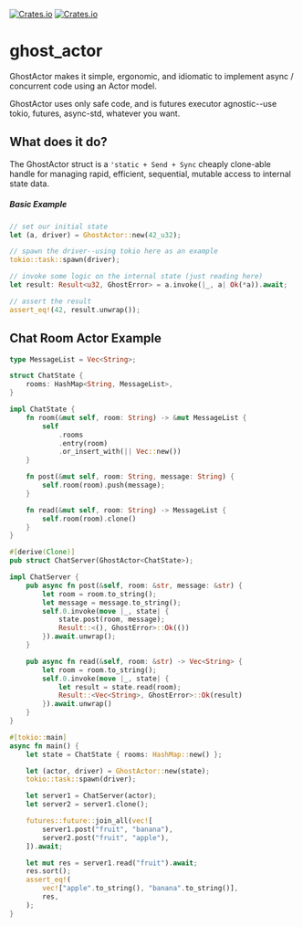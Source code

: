 <a href="https://github.com/holochain/ghost_actor/blob/master/LICENSE-APACHE">![Crates.io](https://img.shields.io/crates/l/ghost_actor)</a>
<a href="https://crates.io/crates/ghost_actor">![Crates.io](https://img.shields.io/crates/v/ghost_actor)</a>

# ghost_actor

GhostActor makes it simple, ergonomic, and idiomatic to implement
async / concurrent code using an Actor model.

GhostActor uses only safe code, and is futures executor agnostic--use
tokio, futures, async-std, whatever you want.

## What does it do?

The GhostActor struct is a `'static + Send + Sync` cheaply clone-able
handle for managing rapid, efficient, sequential, mutable access to
internal state data.

##### Basic Example

```rust
// set our initial state
let (a, driver) = GhostActor::new(42_u32);

// spawn the driver--using tokio here as an example
tokio::task::spawn(driver);

// invoke some logic on the internal state (just reading here)
let result: Result<u32, GhostError> = a.invoke(|_, a| Ok(*a)).await;

// assert the result
assert_eq!(42, result.unwrap());
```

## Chat Room Actor Example

```rust
type MessageList = Vec<String>;

struct ChatState {
    rooms: HashMap<String, MessageList>,
}

impl ChatState {
    fn room(&mut self, room: String) -> &mut MessageList {
        self
            .rooms
            .entry(room)
            .or_insert_with(|| Vec::new())
    }

    fn post(&mut self, room: String, message: String) {
        self.room(room).push(message);
    }

    fn read(&mut self, room: String) -> MessageList {
        self.room(room).clone()
    }
}

#[derive(Clone)]
pub struct ChatServer(GhostActor<ChatState>);

impl ChatServer {
    pub async fn post(&self, room: &str, message: &str) {
        let room = room.to_string();
        let message = message.to_string();
        self.0.invoke(move |_, state| {
            state.post(room, message);
            Result::<(), GhostError>::Ok(())
        }).await.unwrap();
    }

    pub async fn read(&self, room: &str) -> Vec<String> {
        let room = room.to_string();
        self.0.invoke(move |_, state| {
            let result = state.read(room);
            Result::<Vec<String>, GhostError>::Ok(result)
        }).await.unwrap()
    }
}

#[tokio::main]
async fn main() {
    let state = ChatState { rooms: HashMap::new() };

    let (actor, driver) = GhostActor::new(state);
    tokio::task::spawn(driver);

    let server1 = ChatServer(actor);
    let server2 = server1.clone();

    futures::future::join_all(vec![
        server1.post("fruit", "banana"),
        server2.post("fruit", "apple"),
    ]).await;

    let mut res = server1.read("fruit").await;
    res.sort();
    assert_eq!(
        vec!["apple".to_string(), "banana".to_string()],
        res,
    );
}
```
